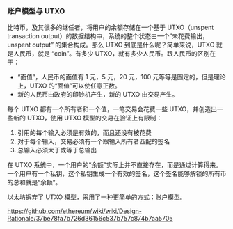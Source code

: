 ### 账户模型与 UTXO

比特币，及其很多的继任者，将用户的余额存储在一个基于 UTXO（unspent transaction output）的数据结构中，系统的整个状态由一个“未花费输出，unspent output” 的集合构成。那么 UTXO 到底是什么呢？简单来说，UTXO 就是人民币，就是 “coin”。有多少 UTXO，就有多少人民币。跟人民币的区别在于：

- “面值”，人民币的面值有 1 元，5 元，20 元，100 元等等是固定的，但是理论上，UTXO 的“面值”可以使任意正数。
- 新的人民币由政府的印钞机产生，新的 UTXO 由交易产生。

每个 UTXO 都有一个所有者和一个值，一笔交易会花费一些 UTXO，并创造出一些新的 UTXO，使用 UTXO 模型的交易在验证上有限制：

1. 引用的每个输入必须是有效的，而且还没有被花费
2. 对于每个输入，交易必须有一个跟输入所有者匹配的签名
3. 总输入必须大于或等于总输出

在 UTXO 系统中，一个用户的“余额”实际上并不直接存在，而是通过计算得来。一个用户有一个私钥，这个私钥生成一个有效的签名，这个签名能够解锁的所有币的总和就是“余额”。

以太坊摒弃了 UTXO 模型，采用了一种更简单的方式：账户模型。


https://github.com/ethereum/wiki/wiki/Design-Rationale/37be78fa7b726d36156c537b757c874b7aa5705

